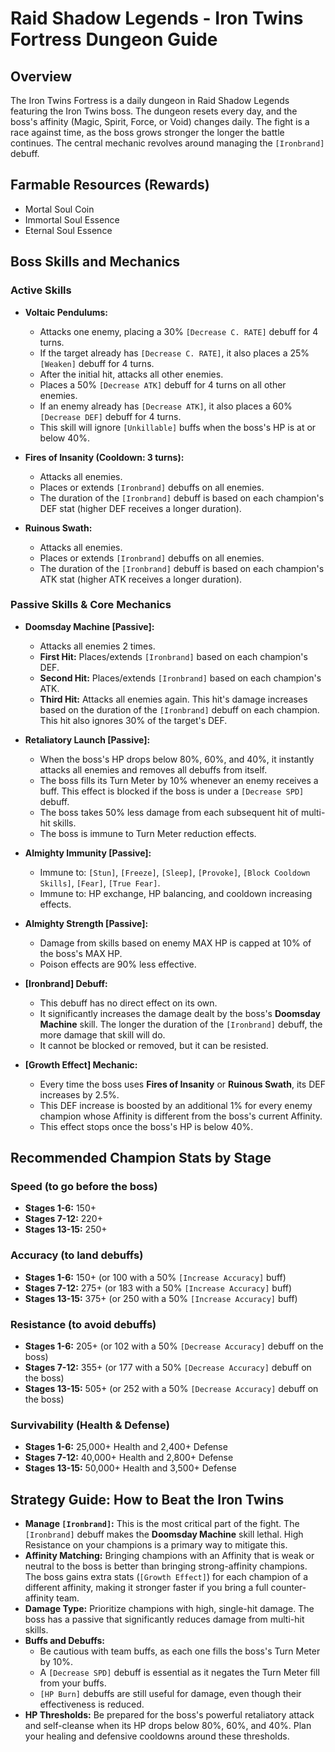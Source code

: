 # Raid Shadow Legends - Iron Twins Fortress Dungeon Guide

## Overview

The Iron Twins Fortress is a daily dungeon in Raid Shadow Legends featuring the Iron Twins boss. The dungeon resets every day, and the boss's affinity (Magic, Spirit, Force, or Void) changes daily. The fight is a race against time, as the boss grows stronger the longer the battle continues. The central mechanic revolves around managing the `[Ironbrand]` debuff.

## Farmable Resources (Rewards)

*   Mortal Soul Coin
*   Immortal Soul Essence
*   Eternal Soul Essence

## Boss Skills and Mechanics

### Active Skills

*   **Voltaic Pendulums:**
    *   Attacks one enemy, placing a 30% `[Decrease C. RATE]` debuff for 4 turns.
    *   If the target already has `[Decrease C. RATE]`, it also places a 25% `[Weaken]` debuff for 4 turns.
    *   After the initial hit, attacks all other enemies.
    *   Places a 50% `[Decrease ATK]` debuff for 4 turns on all other enemies.
    *   If an enemy already has `[Decrease ATK]`, it also places a 60% `[Decrease DEF]` debuff for 4 turns.
    *   This skill will ignore `[Unkillable]` buffs when the boss's HP is at or below 40%.

*   **Fires of Insanity (Cooldown: 3 turns):**
    *   Attacks all enemies.
    *   Places or extends `[Ironbrand]` debuffs on all enemies.
    *   The duration of the `[Ironbrand]` debuff is based on each champion's DEF stat (higher DEF receives a longer duration).

*   **Ruinous Swath:**
    *   Attacks all enemies.
    *   Places or extends `[Ironbrand]` debuffs on all enemies.
    *   The duration of the `[Ironbrand]` debuff is based on each champion's ATK stat (higher ATK receives a longer duration).

### Passive Skills & Core Mechanics

*   **Doomsday Machine [Passive]:**
    *   Attacks all enemies 2 times.
    *   **First Hit:** Places/extends `[Ironbrand]` based on each champion's DEF.
    *   **Second Hit:** Places/extends `[Ironbrand]` based on each champion's ATK.
    *   **Third Hit:** Attacks all enemies again. This hit's damage increases based on the duration of the `[Ironbrand]` debuff on each champion. This hit also ignores 30% of the target's DEF.

*   **Retaliatory Launch [Passive]:**
    *   When the boss's HP drops below 80%, 60%, and 40%, it instantly attacks all enemies and removes all debuffs from itself.
    *   The boss fills its Turn Meter by 10% whenever an enemy receives a buff. This effect is blocked if the boss is under a `[Decrease SPD]` debuff.
    *   The boss takes 50% less damage from each subsequent hit of multi-hit skills.
    *   The boss is immune to Turn Meter reduction effects.

*   **Almighty Immunity [Passive]:**
    *   Immune to: `[Stun]`, `[Freeze]`, `[Sleep]`, `[Provoke]`, `[Block Cooldown Skills]`, `[Fear]`, `[True Fear]`.
    *   Immune to: HP exchange, HP balancing, and cooldown increasing effects.

*   **Almighty Strength [Passive]:**
    *   Damage from skills based on enemy MAX HP is capped at 10% of the boss's MAX HP.
    *   Poison effects are 90% less effective.

*   **[Ironbrand] Debuff:**
    *   This debuff has no direct effect on its own.
    *   It significantly increases the damage dealt by the boss's **Doomsday Machine** skill. The longer the duration of the `[Ironbrand]` debuff, the more damage that skill will do.
    *   It cannot be blocked or removed, but it can be resisted.

*   **[Growth Effect] Mechanic:**
    *   Every time the boss uses **Fires of Insanity** or **Ruinous Swath**, its DEF increases by 2.5%.
    *   This DEF increase is boosted by an additional 1% for every enemy champion whose Affinity is different from the boss's current Affinity.
    *   This effect stops once the boss's HP is below 40%.

## Recommended Champion Stats by Stage

### Speed (to go before the boss)
*   **Stages 1-6:** 150+
*   **Stages 7-12:** 220+
*   **Stages 13-15:** 250+

### Accuracy (to land debuffs)
*   **Stages 1-6:** 150+ (or 100 with a 50% `[Increase Accuracy]` buff)
*   **Stages 7-12:** 275+ (or 183 with a 50% `[Increase Accuracy]` buff)
*   **Stages 13-15:** 375+ (or 250 with a 50% `[Increase Accuracy]` buff)

### Resistance (to avoid debuffs)
*   **Stages 1-6:** 205+ (or 102 with a 50% `[Decrease Accuracy]` debuff on the boss)
*   **Stages 7-12:** 355+ (or 177 with a 50% `[Decrease Accuracy]` debuff on the boss)
*   **Stages 13-15:** 505+ (or 252 with a 50% `[Decrease Accuracy]` debuff on the boss)

### Survivability (Health & Defense)
*   **Stages 1-6:** 25,000+ Health and 2,400+ Defense
*   **Stages 7-12:** 40,000+ Health and 2,800+ Defense
*   **Stages 13-15:** 50,000+ Health and 3,500+ Defense

## Strategy Guide: How to Beat the Iron Twins

*   **Manage `[Ironbrand]`:** This is the most critical part of the fight. The `[Ironbrand]` debuff makes the **Doomsday Machine** skill lethal. High Resistance on your champions is a primary way to mitigate this.
*   **Affinity Matching:** Bringing champions with an Affinity that is weak or neutral to the boss is better than bringing strong-affinity champions. The boss gains extra stats (`[Growth Effect]`) for each champion of a different affinity, making it stronger faster if you bring a full counter-affinity team.
*   **Damage Type:** Prioritize champions with high, single-hit damage. The boss has a passive that significantly reduces damage from multi-hit skills.
*   **Buffs and Debuffs:**
    *   Be cautious with team buffs, as each one fills the boss's Turn Meter by 10%.
    *   A `[Decrease SPD]` debuff is essential as it negates the Turn Meter fill from your buffs.
    *   `[HP Burn]` debuffs are still useful for damage, even though their effectiveness is reduced.
*   **HP Thresholds:** Be prepared for the boss's powerful retaliatory attack and self-cleanse when its HP drops below 80%, 60%, and 40%. Plan your healing and defensive cooldowns around these thresholds.